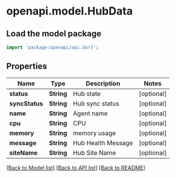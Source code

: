 # openapi.model.HubData

## Load the model package
```dart
import 'package:openapi/api.dart';
```

## Properties
Name | Type | Description | Notes
------------ | ------------- | ------------- | -------------
**status** | **String** | Hub state | [optional] 
**syncStatus** | **String** | Hub sync status | [optional] 
**name** | **String** | Agent name | [optional] 
**cpu** | **String** | CPU | [optional] 
**memory** | **String** | memory usage | [optional] 
**message** | **String** | Hub Health Message | [optional] 
**siteName** | **String** | Hub Site Name | [optional] 

[[Back to Model list]](../README.md#documentation-for-models) [[Back to API list]](../README.md#documentation-for-api-endpoints) [[Back to README]](../README.md)


